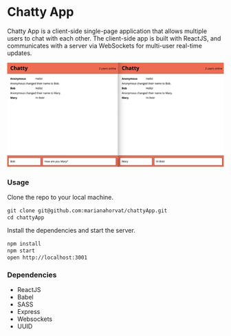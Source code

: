 Chatty App
=====================

Chatty App is a client-side single-page application that allows multiple users to chat with each other. The client-side app is built with ReactJS, and communicates with a server via WebSockets for multi-user real-time updates.

![ChattyApp](https://github.com/marianahorvat/chattyApp/blob/master/build/chattyApp.png)

### Usage

Clone the repo to your local machine.
```
git clone git@github.com:marianahorvat/chattyApp.git
cd chattyApp
```
Install the dependencies and start the server.
```
npm install
npm start
open http://localhost:3001
```

### Dependencies

* ReactJS
* Babel
* SASS
* Express
* Websockets
* UUID